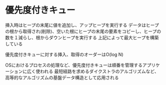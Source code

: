 # 優先度付きキュー
挿入時はヒープの末尾に値を追加し、アップヒープを実行する
データはヒープの根から取得され(削除)、空いた根にヒープの末尾の要素をコピーし、ヒープの数を１減らし、根からダウンヒープを実行する
上記によって最大ヒープを構築している

優先度付きキューに対する挿入、取得のオーダーはO(log N)

OSにおけるプロセスの処理など、優先度付きキューは順番を管理するアプリケーションに広く使われる
最短経路を求めるダイクストラのアルゴリズムなど、高等的なアルゴリズムの基盤データ構造として応用される
